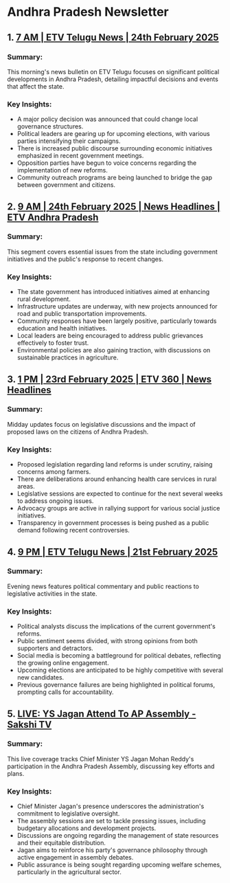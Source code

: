 # Andhra Pradesh Newsletter

## 1. [7 AM | ETV Telugu News | 24th February 2025](https://www.youtube.com/watch?v=HsXiB_YlZm0)
### Summary:
This morning's news bulletin on ETV Telugu focuses on significant political developments in Andhra Pradesh, detailing impactful decisions and events that affect the state.

### Key Insights:
- A major policy decision was announced that could change local governance structures.
- Political leaders are gearing up for upcoming elections, with various parties intensifying their campaigns.
- There is increased public discourse surrounding economic initiatives emphasized in recent government meetings.
- Opposition parties have begun to voice concerns regarding the implementation of new reforms.
- Community outreach programs are being launched to bridge the gap between government and citizens.

## 2. [9 AM | 24th February 2025 | News Headlines | ETV Andhra Pradesh](https://www.youtube.com/watch?v=EvUFbeYUS58)
### Summary:
This segment covers essential issues from the state including government initiatives and the public's response to recent changes.

### Key Insights:
- The state government has introduced initiatives aimed at enhancing rural development.
- Infrastructure updates are underway, with new projects announced for road and public transportation improvements.
- Community responses have been largely positive, particularly towards education and health initiatives.
- Local leaders are being encouraged to address public grievances effectively to foster trust.
- Environmental policies are also gaining traction, with discussions on sustainable practices in agriculture.

## 3. [1 PM | 23rd February 2025 | ETV 360 | News Headlines](https://www.youtube.com/watch?v=uvT6KcBnFVs)
### Summary:
Midday updates focus on legislative discussions and the impact of proposed laws on the citizens of Andhra Pradesh.

### Key Insights:
- Proposed legislation regarding land reforms is under scrutiny, raising concerns among farmers.
- There are deliberations around enhancing health care services in rural areas.
- Legislative sessions are expected to continue for the next several weeks to address ongoing issues.
- Advocacy groups are active in rallying support for various social justice initiatives.
- Transparency in government processes is being pushed as a public demand following recent controversies.

## 4. [9 PM | ETV Telugu News | 21st February 2025](https://www.youtube.com/watch?v=iRF7QAG5c8Y)
### Summary:
Evening news features political commentary and public reactions to legislative activities in the state.

### Key Insights:
- Political analysts discuss the implications of the current government's reforms.
- Public sentiment seems divided, with strong opinions from both supporters and detractors.
- Social media is becoming a battleground for political debates, reflecting the growing online engagement.
- Upcoming elections are anticipated to be highly competitive with several new candidates.
- Previous governance failures are being highlighted in political forums, prompting calls for accountability.

## 5. [LIVE: YS Jagan Attend To AP Assembly - Sakshi TV](https://www.youtube.com/watch?v=i2fkMmB8RKQ)
### Summary:
This live coverage tracks Chief Minister YS Jagan Mohan Reddy's participation in the Andhra Pradesh Assembly, discussing key efforts and plans.

### Key Insights:
- Chief Minister Jagan's presence underscores the administration's commitment to legislative oversight.
- The assembly sessions are set to tackle pressing issues, including budgetary allocations and development projects.
- Discussions are ongoing regarding the management of state resources and their equitable distribution.
- Jagan aims to reinforce his party's governance philosophy through active engagement in assembly debates.
- Public assurance is being sought regarding upcoming welfare schemes, particularly in the agricultural sector.